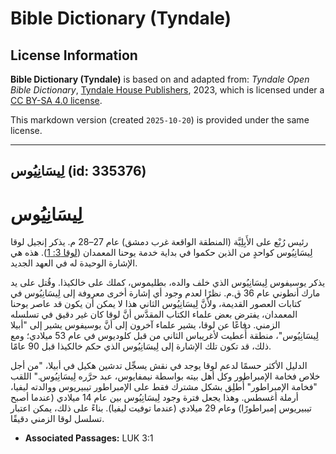 # Bible Dictionary (Tyndale)

## License Information

**Bible Dictionary (Tyndale)** is based on and adapted from: _Tyndale Open Bible Dictionary_, [Tyndale House Publishers](https://tyndaleopenresources.com/), 2023, which is licensed under a [CC BY-SA 4.0 license](https://creativecommons.org/licenses/by-sa/4.0/legalcode.en).

This markdown version (created `2025-10-20`) is provided under the same license.



--------------------------------

## لِيسَانِيُوس (id: 335376)

لِيسَانِيُوس
============

رئيس رُبْع على الأَبِلِيَّة (المنطقة الواقعة غرب دمشق) عام 27–28 م. يذكر إنجيل لوقا لِيسَانِيُوس كواحدٍ من الذين حكموا في بداية خدمة يوحنا المعمدان ([لوقا 3: 1](https://ref.ly/Luke3:1)). هذه هي الإشارة الوحيدة له في العهد الجديد.

يذكر يوسيفوس لِيسَانِيُوس الذي خلف والده، بطليموس، كملك على خالكيذا. وقُتل على يد مارك أنطوني عام 36 ق.م. نظرًا لعدم وجود أي إشارة أخرى معروفة إلى لِيسَانِيُوس في كتابات العصور القديمة، ولأنَّ لِيسَانِيُوس الثاني هذا لا يمكن أن يكون قد عاصر يوحنا المعمدان، يفترض بعض علماء الكتاب المقدَّس أنَّ لوقا كان غير دقيق في تسلسله الزمني. دفاعًا عن لوقا، يشير علماء آخرون إلى أنَّ يوسيفوس يشير إلى "أبيلا لِيسَانِيُوس"، منطقة أُعطيت لأغريباس الثاني من قبل كلوديوس في عام 53 ميلادي؛ ومع ذلك، قد تكون تلك الإشارة إلى لِيسَانِيُوس الذي حكم خالكيذا قبل 90 عامًا.

الدليل الأكثر حسمًا لدعم لوقا يوجد في نقش يسجِّل تدشين هكيل في أبيلا، "من أجل خلاص فخامة الإمبراطور وكل أهل بيته بواسطة نيمفايوس، عبد حرَّره لِيسَانِيُوس." اللقب "فخامة الإمبراطور" أُطلِق بشكل مشترك فقط على الإمبراطور تيبيريوس ووالدته ليفيا، أرملة أغسطس. وهذا يجعل فترة وجود لِيسَانِيُوس بين عام 14 ميلادي (عندما أصبح تيبيريوس إمبراطورًا) وعام 29 ميلادي (عندما توفيت ليفيا). بناءً على ذلك، يمكن اعتبار تسلسل لوقا الزمني دقيقًا.

* **Associated Passages:** LUK 3:1

